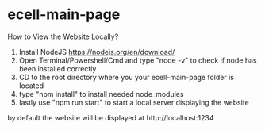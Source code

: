 # ecell-main-page

How to View the Website Locally?

1. Install NodeJS https://nodejs.org/en/download/
2. Open Terminal/Powershell/Cmd and type "node -v" to check if node has been installed correctly
3. CD to the root directory where you your ecell-main-page folder is located
4. type "npm install" to install needed node_modules
5. lastly use "npm run start" to start a local server displaying the website

by default the website will be displayed at http://localhost:1234
